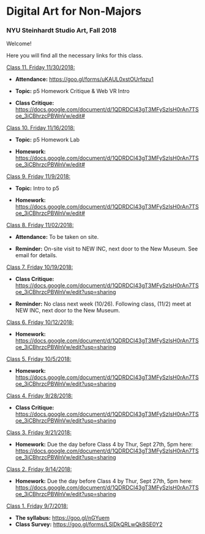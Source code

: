# Digital Art for Non-Majors

### NYU Steinhardt Studio Art, Fall 2018



Welcome!

Here you will find all the necessary links for this class.



<u>Class 11. Friday 11/30/2018:</u>


- **Attendance:** https://goo.gl/forms/uKAUL0xstOUrfqzu1

- **Topic:** p5 Homework Critique & Web VR Intro

- **Class Critique:** https://docs.google.com/document/d/1QDRDCI43gT3MFySzlsH0rAn7TSoe_3iCBhrzcPBWnVw/edit#



<u>Class 10. Friday 11/16/2018:</u>


- **Topic:** p5 Homework Lab

- **Homework:** https://docs.google.com/document/d/1QDRDCI43gT3MFySzlsH0rAn7TSoe_3iCBhrzcPBWnVw/edit#



<u>Class 9. Friday 11/9/2018:</u>


- **Topic:** Intro to p5

- **Homework:** https://docs.google.com/document/d/1QDRDCI43gT3MFySzlsH0rAn7TSoe_3iCBhrzcPBWnVw/edit#



<u>Class 8. Friday 11/02/2018:</u>

- **Attendance:** To be taken on site.

- **Reminder:** On-site visit to NEW INC, next door to the New Museum. See email for details.



<u>Class 7. Friday 10/19/2018:</u>

- **Class Critique:** https://docs.google.com/document/d/1QDRDCI43gT3MFySzlsH0rAn7TSoe_3iCBhrzcPBWnVw/edit?usp=sharing

- **Reminder:** No class next week (10/26).  Following class, (11/2) meet at NEW INC, next door to the New Museum.



<u>Class 6. Friday 10/12/2018:</u>

- **Homework:** https://docs.google.com/document/d/1QDRDCI43gT3MFySzlsH0rAn7TSoe_3iCBhrzcPBWnVw/edit?usp=sharing


<u>Class 5. Friday 10/5/2018:</u>

- **Homework:** https://docs.google.com/document/d/1QDRDCI43gT3MFySzlsH0rAn7TSoe_3iCBhrzcPBWnVw/edit?usp=sharing


<u>Class 4. Friday 9/28/2018:</u>

- **Class Critique:** https://docs.google.com/document/d/1QDRDCI43gT3MFySzlsH0rAn7TSoe_3iCBhrzcPBWnVw/edit?usp=sharing



<u>Class 3. Friday 9/21/2018:</u>

- **Homework:** Due the day before Class 4 by Thur, Sept 27th, 5pm here: https://docs.google.com/document/d/1QDRDCI43gT3MFySzlsH0rAn7TSoe_3iCBhrzcPBWnVw/edit?usp=sharing



<u>Class 2. Friday 9/14/2018:</u>

- **Homework:** Due the day before Class 4 by Thur, Sept 27th, 5pm here: https://docs.google.com/document/d/1QDRDCI43gT3MFySzlsH0rAn7TSoe_3iCBhrzcPBWnVw/edit?usp=sharing



<u>Class 1. Friday 9/7/2018:</u>

- **The syllabus:** https://goo.gl/nGYuem
- **Class Survey:** https://goo.gl/forms/LSlDkQRLwQkBSE0Y2

